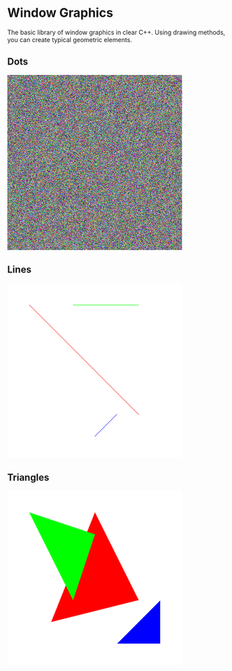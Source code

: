 # Window Graphics
The basic library of window graphics in clear C++. Using drawing methods, you can create typical geometric elements.

## Dots ##
![pixels](Examples/pixels.bmp)

## Lines ##
![lines](Examples/lines.bmp)

## Triangles ##
![triangles](Examples/triangles.bmp)